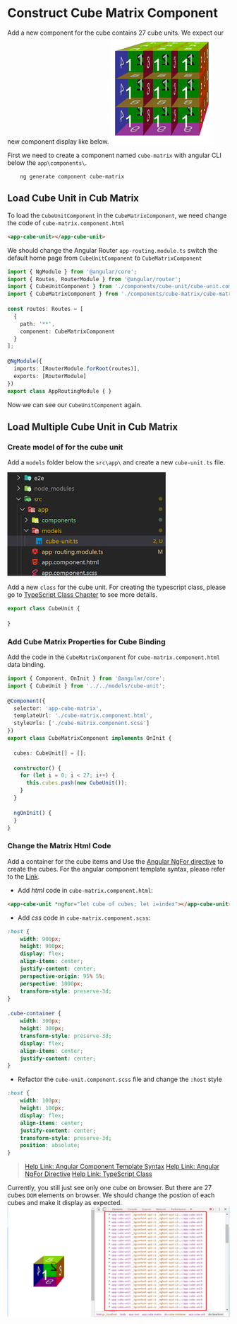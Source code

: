 # Construct Cube Matrix Component  

Add a new component for the cube contains 27 cube units. We expect our new component display like below.
![cube raw](images/cube_raw.png)

First we need to create a component named `cube-matrix` with angular CLI below the `app\components\`.

``` node
    ng generate component cube-matrix
```

## Load Cube Unit in Cub Matrix

To load the `CubeUnitComponent` in the `CubeMatrixComponent`, we need change the code of `cube-matrix.component.html`

``` html
<app-cube-unit></app-cube-unit>
```

We should change the Angular Router `app-routing.module.ts` switch the default home page from `CubeUnitComponent` to `CubeMatrixComponent`

``` ts
import { NgModule } from '@angular/core';
import { Routes, RouterModule } from '@angular/router';
import { CubeUnitComponent } from './components/cube-unit/cube-unit.component';
import { CubeMatrixComponent } from './components/cube-matrix/cube-matrix.component';

const routes: Routes = [
  {
    path: '**',
    component: CubeMatrixComponent
  }
];

@NgModule({
  imports: [RouterModule.forRoot(routes)],
  exports: [RouterModule]
})
export class AppRoutingModule { }
```

Now we can see our `CubeUnitComponent` again.

## Load Multiple Cube Unit in Cub Matrix

### Create model of for the cube unit

Add a `models` folder below the `src\app\` and create a new `cube-unit.ts` file.

![cube unit model](images/model_cube_unit.png)

Add a new `class` for the cube unit. For creating the typescript class, please go to [TypeScript Class Chapter](https://www.typescriptlang.org/docs/handbook/classes.html) to see more details.

``` ts
export class CubeUnit {

}
```

### Add Cube Matrix Properties for Cube Binding

Add the code in the `CubeMatrixComponent` for `cube-matrix.component.html` data binding.

``` ts
import { Component, OnInit } from '@angular/core';
import { CubeUnit } from '../../models/cube-unit';

@Component({
  selector: 'app-cube-matrix',
  templateUrl: './cube-matrix.component.html',
  styleUrls: ['./cube-matrix.component.scss']
})
export class CubeMatrixComponent implements OnInit {

  cubes: CubeUnit[] = [];

  constructor() {
    for (let i = 0; i < 27; i++) {
      this.cubes.push(new CubeUnit());
    }
  }

  ngOnInit() {
  }
}
```

### Change the Matrix Html Code

Add a container for the cube items and Use the [Angular NgFor directive](https://angular.io/api/common/NgForOf) to create the cubes. For the angular component template syntax, please refer to the [Link](https://angular.io/guide/template-syntax).

- Add _html_ code in `cube-matrix.component.html`:  

``` html
<app-cube-unit *ngFor="let cube of cubes; let i=index"></app-cube-unit>
```

- Add _css_ code in `cube-matrix.component.scss`:

``` css
:host {
    width: 900px;
    height: 900px;
    display: flex;
    align-items: center;
    justify-content: center;
    perspective-origin: 95% 5%;
    perspective: 1000px;
    transform-style: preserve-3d;
}

.cube-container {
    width: 300px;
    height: 300px;
    transform-style: preserve-3d;
    display: flex;
    align-items: center;
    justify-content: center;
}
```

- Refactor the `cube-unit.component.scss` file and change the `:host` style

``` css
:host {
    width: 100px;
    height: 100px;
    display: flex;
    align-items: center;
    justify-content: center;
    transform-style: preserve-3d;
    position: absolute;
}
```

> [Help Link: Angular Component Template Syntax](https://angular.io/guide/template-syntax)
> [Help Link: Angular NgFor Directive](https://angular.io/api/common/NgForOf)
> [Help Link: TypeScript Class](https://www.typescriptlang.org/docs/handbook/classes.html)

Currently, you still just see only one cube on browser. But there are 27 cubes `DOM` elements on browser. We should change the postion of each cubes and make it display as expected.
![cube replace](images/cube_replace.png)


